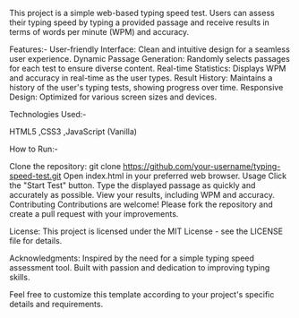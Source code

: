 This project is a simple web-based typing speed test. Users can assess their typing speed by typing a provided passage and receive results in terms of words per minute (WPM) and accuracy.

Features:-
User-friendly Interface: Clean and intuitive design for a seamless user experience.
Dynamic Passage Generation: Randomly selects passages for each test to ensure diverse content.
Real-time Statistics: Displays WPM and accuracy in real-time as the user types.
Result History: Maintains a history of the user's typing tests, showing progress over time.
Responsive Design: Optimized for various screen sizes and devices.

Technologies Used:-

HTML5
,CSS3
,JavaScript (Vanilla)

How to Run:-

Clone the repository: git clone https://github.com/your-username/typing-speed-test.git
Open index.html in your preferred web browser.
Usage
Click the "Start Test" button.
Type the displayed passage as quickly and accurately as possible.
View your results, including WPM and accuracy.
Contributing
Contributions are welcome! Please fork the repository and create a pull request with your improvements.

License:
This project is licensed under the MIT License - see the LICENSE file for details.

Acknowledgments:
Inspired by the need for a simple typing speed assessment tool.
Built with passion and dedication to improving typing skills.

Feel free to customize this template according to your project's specific details and requirements.






